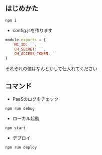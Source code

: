 ## はじめかた

```
npm i
```

* config.jsを作ります

```config.js
module.exports = {
    MC_ID: ``,
    CH_SECRET: ``,
    CH_ACCESS_TOKEN: ``
}
```

それぞれの値はなんとかして仕入れてください

## コマンド

* PaaSのログをチェック

```
npm run debug
```

* ローカル起動

```
npm start
```

* デプロイ

```
npm run deploy
```